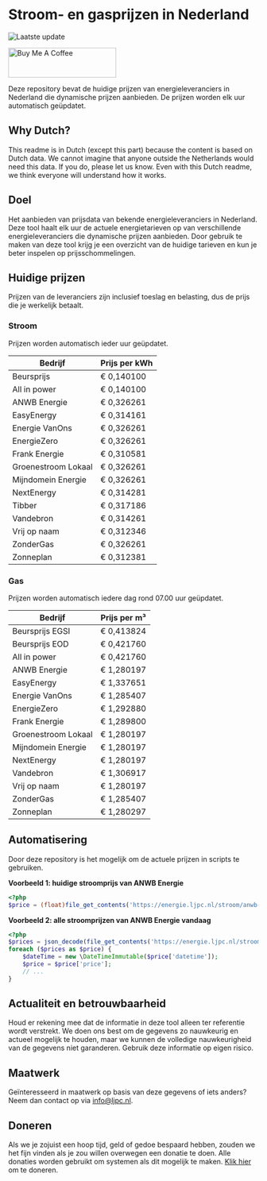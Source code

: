 # Stroom- en gasprijzen in Nederland

![Laatste update](https://img.shields.io/badge/laatste%20update-2025--03--12%2008%3A00%20CET-brightgreen)

<a href="https://www.buymeacoffee.com/Lars-" target="_blank"><img src="https://cdn.buymeacoffee.com/buttons/v2/default-orange.png" alt="Buy Me A Coffee" height="60" style="height: 60px !important;width: 217px !important;" ></a>

Deze repository bevat de huidige prijzen van energieleveranciers in Nederland die dynamische prijzen aanbieden. De prijzen worden elk uur automatisch geüpdatet.

## Why Dutch?

This readme is in Dutch (except this part) because the content is based on Dutch data. We cannot imagine that anyone outside the Netherlands would need this data. If you do, please let us know. Even with this Dutch readme, we think
everyone will understand how it works.

## Doel

Het aanbieden van prijsdata van bekende energieleveranciers in Nederland. Deze tool haalt elk uur de actuele energietarieven op van verschillende energieleveranciers die dynamische prijzen aanbieden. Door gebruik te maken van deze tool
krijg je een overzicht van de huidige tarieven en kun je beter inspelen op prijsschommelingen.

## Huidige prijzen

Prijzen van de leveranciers zijn inclusief toeslag en belasting, dus de prijs die je werkelijk betaalt.

### Stroom

Prijzen worden automatisch ieder uur geüpdatet.

 Bedrijf | Prijs per kWh 
---------|---------------
Beursprijs | € 0,140100
All in power | € 0,140100
ANWB Energie | € 0,326261
EasyEnergy | € 0,314161
Energie VanOns | € 0,326261
EnergieZero | € 0,326261
Frank Energie | € 0,310581
Groenestroom Lokaal | € 0,326261
Mijndomein Energie | € 0,326261
NextEnergy | € 0,314281
Tibber | € 0,317186
Vandebron | € 0,314261
Vrij op naam | € 0,312346
ZonderGas | € 0,326261
Zonneplan | € 0,312381


### Gas

Prijzen worden automatisch iedere dag rond 07.00 uur geüpdatet.

 Bedrijf | Prijs per m³ 
---------|--------------
Beursprijs EGSI | € 0,413824
Beursprijs EOD | € 0,421760
All in power | € 0,421760
ANWB Energie | € 1,280197
EasyEnergy | € 1,337651
Energie VanOns | € 1,285407
EnergieZero | € 1,292880
Frank Energie | € 1,289800
Groenestroom Lokaal | € 1,280197
Mijndomein Energie | € 1,280197
NextEnergy | € 1,280197
Vandebron | € 1,306917
Vrij op naam | € 1,280197
ZonderGas | € 1,285407
Zonneplan | € 1,280297


## Automatisering

Door deze repository is het mogelijk om de actuele prijzen in scripts te gebruiken.

**Voorbeeld 1: huidige stroomprijs van ANWB Energie**

```php
<?php
$price = (float)file_get_contents('https://energie.ljpc.nl/stroom/anwb-energie-nu.txt');

```

**Voorbeeld 2: alle stroomprijzen van ANWB Energie vandaag**

```php
<?php
$prices = json_decode(file_get_contents('https://energie.ljpc.nl/stroom/all-in-power-vandaag.json'),true);
foreach ($prices as $price) {
    $dateTime = new \DateTimeImmutable($price['datetime']);
    $price = $price['price'];
    // ...
}
```

## Actualiteit en betrouwbaarheid

Houd er rekening mee dat de informatie in deze tool alleen ter referentie wordt verstrekt. We doen ons best om de gegevens zo nauwkeurig en actueel mogelijk te houden, maar we kunnen de volledige nauwkeurigheid van de gegevens niet
garanderen. Gebruik deze informatie op eigen risico.

## Maatwerk

Geïnteresseerd in maatwerk op basis van deze gegevens of iets anders? Neem dan contact op
via [info@ljpc.nl](mailto:info@ljpc.nl?subject=Energie%20prijzen).

## Doneren

Als we je zojuist een hoop tijd, geld of gedoe bespaard hebben, zouden we het fijn vinden als je zou willen overwegen een
donatie te doen. Alle donaties worden gebruikt om systemen als dit mogelijk te
maken. [Klik hier](https://www.buymeacoffee.com/Lars-) om te doneren.
